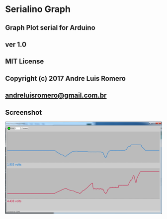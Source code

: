 # Serialino Graph
## Graph Plot serial for Arduino
## ver 1.0

## MIT License
## Copyright (c) 2017 Andre Luis Romero
## andreluisromero@gmail.com.br 

     
## Screenshot
![screenshot](https://github.com/AndreLuisRomero/serialino/blob/master/SerialinoGraph/screen2.png)
